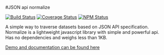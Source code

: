#JSON api normalize

[![Build Status](https://travis-ci.org/dbrekalo/json-api-normalize.svg?branch=master)](https://travis-ci.org/dbrekalo/json-api-normalize)
[![Coverage Status](https://coveralls.io/repos/github/dbrekalo/json-api-normalize/badge.svg?branch=master)](https://coveralls.io/github/dbrekalo/json-api-normalize?branch=master)
[![NPM Status](https://img.shields.io/npm/v/adblock-detect.svg)](https://www.npmjs.com/package/json-api-normalize)

A simple way to traverse datasets based on JSON API specification.
Normalize is a lightweight javascript library with simple and powerful api.
Has no dependencies and weighs less than 1KB.

[Demo and documentation can be found here](http://dbrekalo.github.io/json-api-normalize/)